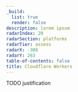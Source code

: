 ```yaml
---
_build:
  list: true
  render: false
description: lorem ipsum
radarIndex: 20
radarSection: platforms
radarTier: assess
radarX: -308
radarY: 263
table-of-contents: false
title: Cloudflare Workers
---
```


TODO justification
